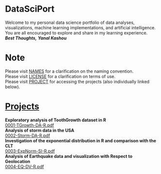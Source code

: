 # DataSciPort

Welcome to my personal data science portfolio of data analyses, visualizations, machine learning implementations, and artificial intelligence.  
You are all encouraged to explore and share in my learning experience.  
__*Best Thoughts,*__
__*Yanal Kashou*__


# Note
Please visit [NAMES](https://github.com/ykashou92/DataSciPort/blob/master/NAMES.md) for a clarification on the naming convention.  
Please visit [LICENSE](https://github.com/ykashou92/DataSciPort/blob/master/LICENSE) for a clarification on terms of use.  
Please visit [PROJECT](https://github.com/ykashou92/DataSciPort/tree/master/PROJECT) for accessing the projects (also individually linked below).  

# [Projects](https://github.com/ykashou92/DataSciPort/tree/master/PROJECT)
**Exploratory analysis of ToothGrowth dataset in R**  
[0001-TGrowth-DA-R.pdf](https://github.com/ykashou92/DataSciPort/blob/master/PROJECT/0001-TGrowth-DA-R.pdf)  
**Analysis of storm data in the USA**  
[0002-Storm-DA-R.pdf]() 	
**Investigation of the exponential distribution in R and comparison with the CLT**   
[0003-ExpNorm-SI-R.pdf]()    
**Analysis of Earthquake data and visualization with Respect to Geolocation**    
[0004-EQ-DV-R.pdf]()   


